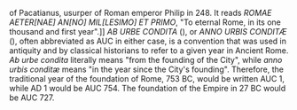 of Pacatianus, usurper of Roman emperor Philip in 248. It reads _ROMAE AETER[NAE] AN[NO] MIL[LESIMO] ET PRIMO_, "To eternal Rome, in its one thousand and first year".]] _AB URBE CONDITA_ (), or _ANNO URBIS CONDITÆ_ (), often abbreviated as AUC in either case, is a convention that was used in antiquity and by classical historians to refer to a given year in Ancient Rome. _Ab urbe condita_ literally means "from the founding of the City", while _anno urbis conditæ_ means "in the year since the City's founding". Therefore, the traditional year of the foundation of Rome, 753 BC, would be written AUC 1, while AD 1 would be AUC 754. The foundation of the Empire in 27 BC would be AUC 727.
